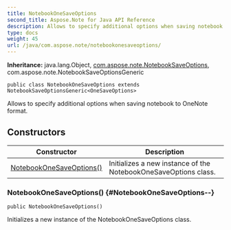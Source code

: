 ```yaml
---
title: NotebookOneSaveOptions
second_title: Aspose.Note for Java API Reference
description: Allows to specify additional options when saving notebook to OneNote format.
type: docs
weight: 45
url: /java/com.aspose.note/notebookonesaveoptions/
---
```


**Inheritance:**
java.lang.Object, [com.aspose.note.NotebookSaveOptions](../../com.aspose.note/notebooksaveoptions), com.aspose.note.NotebookSaveOptionsGeneric
```
public class NotebookOneSaveOptions extends NotebookSaveOptionsGeneric<OneSaveOptions>
```

Allows to specify additional options when saving notebook to OneNote format.
## Constructors

| Constructor | Description |
| --- | --- |
| [NotebookOneSaveOptions()](#NotebookOneSaveOptions--) | Initializes a new instance of the  NotebookOneSaveOptions  class. |
### NotebookOneSaveOptions() {#NotebookOneSaveOptions--}
```
public NotebookOneSaveOptions()
```


Initializes a new instance of the  NotebookOneSaveOptions  class.

